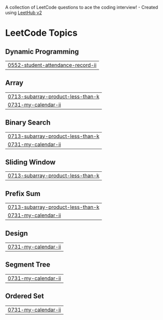 A collection of LeetCode questions to ace the coding interview! - Created using [LeetHub v2](https://github.com/arunbhardwaj/LeetHub-2.0)
<!---LeetCode Topics Start-->
# LeetCode Topics
## Dynamic Programming
|  |
| ------- |
| [0552-student-attendance-record-ii](https://github.com/yosefalemu/DSA/tree/master/0552-student-attendance-record-ii) |
## Array
|  |
| ------- |
| [0713-subarray-product-less-than-k](https://github.com/yosefalemu/DSA/tree/master/0713-subarray-product-less-than-k) |
| [0731-my-calendar-ii](https://github.com/yosefalemu/DSA/tree/master/0731-my-calendar-ii) |
## Binary Search
|  |
| ------- |
| [0713-subarray-product-less-than-k](https://github.com/yosefalemu/DSA/tree/master/0713-subarray-product-less-than-k) |
| [0731-my-calendar-ii](https://github.com/yosefalemu/DSA/tree/master/0731-my-calendar-ii) |
## Sliding Window
|  |
| ------- |
| [0713-subarray-product-less-than-k](https://github.com/yosefalemu/DSA/tree/master/0713-subarray-product-less-than-k) |
## Prefix Sum
|  |
| ------- |
| [0713-subarray-product-less-than-k](https://github.com/yosefalemu/DSA/tree/master/0713-subarray-product-less-than-k) |
| [0731-my-calendar-ii](https://github.com/yosefalemu/DSA/tree/master/0731-my-calendar-ii) |
## Design
|  |
| ------- |
| [0731-my-calendar-ii](https://github.com/yosefalemu/DSA/tree/master/0731-my-calendar-ii) |
## Segment Tree
|  |
| ------- |
| [0731-my-calendar-ii](https://github.com/yosefalemu/DSA/tree/master/0731-my-calendar-ii) |
## Ordered Set
|  |
| ------- |
| [0731-my-calendar-ii](https://github.com/yosefalemu/DSA/tree/master/0731-my-calendar-ii) |
<!---LeetCode Topics End-->